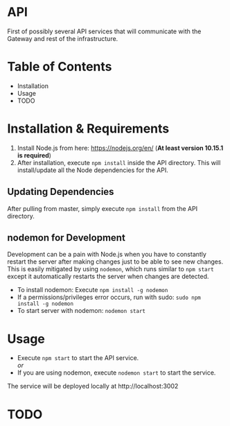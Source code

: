 # API
First of possibly several API services that will communicate with the Gateway and rest of the infrastructure.

# Table of Contents
* Installation
* Usage
* TODO

# Installation & Requirements
1. Install Node.js from here: https://nodejs.org/en/ (**At least version 10.15.1 is required**) 
2. After installation, execute `npm install` inside the API directory. This will install/update all the Node dependencies for the API.

## Updating Dependencies
After pulling from master, simply execute `npm install` from the API directory.

## nodemon for Development
Development can be a pain with Node.js when you have to constantly restart the server after making changes just to be able to see new changes. This is easily mitigated by using `nodemon`, which runs similar to `npm start` except it automatically restarts the server when changes are detected.
* To install nodemon: Execute `npm install -g nodemon`
* If a permissions/privileges error occurs, run with sudo: `sudo npm install -g nodemon`
* To start server with nodemon: `nodemon start`

# Usage
* Execute `npm start` to start the API service. \
_or_
* If you are using nodemon, execute `nodemon start` to start the service.

The service will be deployed locally at http://localhost:3002

# TODO
